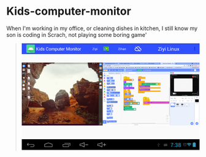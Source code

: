 # Kids-computer-monitor
When I'm working in my office, or cleaning dishes in kitchen, I still know my son is coding in Scrach, not playing some boring game'

>![Launch](https://github.com/PeishengYE/Kids-computer-monitor/blob/main/kids_computer_monitor.png)



